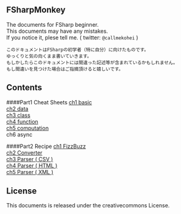 FSharpMonkey
---
The documents for FSharp beginner.  
This documents may have any mistakes.  
If you notice it, plese tell me. ( twitter: `@callmekohei` )  

```text
このドキュメントはFSharpの初学者（特に自分）に向けたものです。
ゆっくりと気の向くまま書いていきます。
もしかしたらこのドキュメントには間違った記述等が含まれているかもしれません。
もし間違いを見つけた場合はご指摘頂けると嬉しいです。
```

Contents
---
####Part1 Cheat Sheets
[ch1 basic](./part1/ch1_Basic.md)  
[ch2 data](./part1/ch2_data.md)  
[ch3 class](./part1/ch3_class.md)  
[ch4 function](./part1/ch4_function.md)  
[ch5 computation](./part1/ch5_computation.md)  
ch6 async  

####Part2 Recipe
[ch1 FizzBuzz](./part2/ch1_FizzBuzz.md)  
[ch2 Converter](./part2/ch2_Converter.md)  
[ch3 Parser ( CSV )](./part2/ch3_Parser_CSV.md)  
[ch4 Parser ( HTML )](./part2/ch4_Parser_HTML.md)  
[ch5 Parser ( XML )](./part2/ch5_Parser_XML.md)  

License
---
This documents is released under the creativecommons License.
